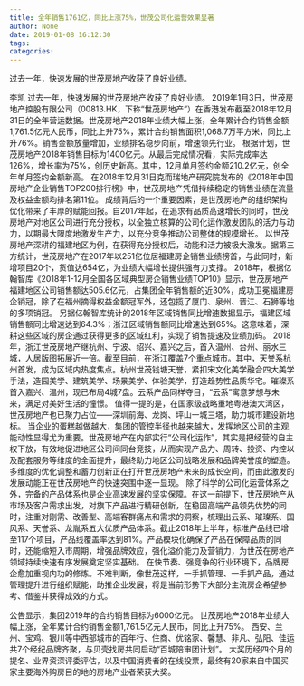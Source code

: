 ```yaml
---
title: 全年销售1761亿，同比上涨75%，世茂公司化运营效果显著
author: None
date: 2019-01-08 16:12:30
tags: 
categories: 
---
```

过去一年，快速发展的世茂房地产收获了良好业绩。
<!-- more -->
李凯
过去一年，快速发展的世茂房地产收获了良好业绩。
2019年1月3日，世茂房地产控股有限公司（00813.HK，下称“世茂房地产”）在香港发布截至2018年12月31日的全年营运数据。世茂房地产2018年业绩大幅上涨，全年累计合约销售金额1,761.5亿元人民币，同比上升75%，累计合约销售面积1,068.7万平方米，同比上升76%。销售金额放量增加，业绩排名稳步向前，增速领先行业。
根据计划，世茂房地产2018年销售目标为1400亿元。从最后完成情况看，实际完成率达126%，增长率为75%，创历史新高。其中，12月单月签约金额210.2亿元，创全年单月签约金额新高。
在2018年12月31日克而瑞地产研究院发布的《2018年中国房地产企业销售TOP200排行榜》中，世茂房地产凭借持续稳定的销售业绩在流量及权益金额均排名第11位。
成绩背后的一个重要因素，是世茂房地产的组织架构优化带来了丰厚的赋能回报。自2017年起，在追求有品质高速增长的同时，世茂房地产对地区公司进行充分授权，以全独立核算的公司化运作激发团队的活力与动力，以期最大限度地激发生产力，以充分竞争推动公司整体的规模增长。
以世茂房地产深耕的福建地区为例，在获得充分授权后，动能和活力被极大激发。据第三方统计，世茂房地产在2017年以251亿位居福建房企销售业绩榜首，与此同时，新增项目20个，货值达654亿，为业绩大幅增长提供强有力支撑。
2018年，根据亿翰智库《2018年1-12月全国各区域典型房企销售业绩TOP10》显示，世茂房地产福建地区公司销售额达505.6亿元，占集团全年销售额的近30%，成功卫冕福建房企销冠，除了在福州摘得权益金额冠军外，还包揽了厦门、泉州、晋江、石狮等地的多项销冠。
另据亿翰智库统计的2018年区域销售同比增速数据显示，福建区域销售额同比增速达到64.3%；浙江区域销售额同比增速达到65%。这意味着，深耕这些区域的房企通过获得更多的区域红利，实现了销售提速及业绩加码。
2018年，浙江世茂房地产继杭州、宁波、绍兴、嘉兴之后，首入温州、台州、丽水三城，人居版图拓展近一倍。截至目前，在浙江覆盖7个重点城市。其中，天誉系杭州首发，成为区域内热度焦点。杭州世茂钱塘天誉，紧扣宋文化美学融合四大美学手法，造园美学、建筑美学、场景美学、体验美学，打造趋势性品质华宅。璀璨系首入嘉兴、温州，现已布局4城7盘。云系产品同样夺目，“云系”寓意梦想与未来，满足对美好生活的憧憬。
值得一提的是，在国家级战略重地粤港澳大湾区，世茂房地产也已聚力占位——深圳前海、龙岗、坪山一城三塔，助力城市建设新地标。
当企业的蛋糕越做越大，集团的管控半径也越来越大，发挥地区公司的主观能动性显得尤为重要。世茂房地产在内部实行“公司化运作”，其实是把经营的自主权下放，有效地促进地区公司间同台竞技，从而实现产品力、周转、投资、内控以及配套服务等维度的全面提升，最终助力地区公司战略发展和品牌美誉度的塑造。多维度的优化调整和蓄力创新正在打开世茂房地产未来的成长空间，而由此激发的发展动能正在世茂房地产的快速突围中逐一显现。
除了科学的公司化运营体系之外，完备的产品体系也是企业高速发展的坚实保障。在这一前提下，世茂房地产从市场及客户需求出发，对旗下产品进行精研创新，在稳固高端产品领先优势的同时，注重对刚需、改善型、高端客群痛点和需求的洞察，梳理出云系、璀璨系、国风系、天誉系、龙胤系五大优质产品体系。截止2018年上半年，标准产品线已增至117个项目，产品线覆盖率达到81%。产品模块化确保了产品在保障品质的同时，还能缩短入市周期，增强品牌效应，强化溢价能力及营销力，为世茂在房地产领域持续快速有序发展奠定坚实基础。
在快节奏、强竞争的行业环境下，品牌房企愈加重视内功的修炼。不难判断，像世茂这样，一手抓管理、一手抓产品，通过管理提升进行组织赋能，助推企业发展，将是当前形势下大部分主流房企希望参考、借鉴并获得成效的方式。
 
 
公告显示，集团2019年的合约销售目标为6000亿元。
世茂房地产2018年业绩大幅上涨，全年累计合约销售金额1,761.5亿元人民币，同比上升75%。
西安、兰州、宝鸡、银川等中西部城市的百年行、住商、优铭家、馨慧、非凡、弘阳、佳运共7个经纪品牌齐聚，与贝壳找房共同启动“百城陪审团计划”。
大奖历经四个月的提名、业界资深评委评估，以及中国消费者的在线投票，最终有20家来自中国买家主要海外购房目的地的房地产业者荣获大奖。
